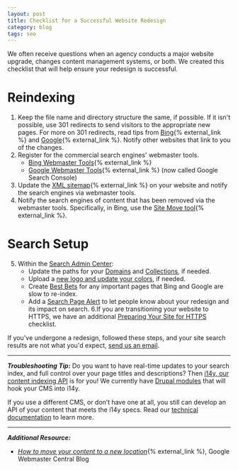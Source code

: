 ```yaml
---
layout: post
title: Checklist for a Successful Website Redesign
category: blog
tags: seo
---
```

We often receive questions when an agency conducts a major website upgrade, changes content management systems, or both. We created this checklist that will help ensure your redesign is successful. 

# Reindexing

1. Keep the file name and directory structure the same, if possible. If it isn't possible, use 301 redirects to send visitors to the appropriate new pages. For more on 301 redirects, read tips from [Bing](http://blogs.bing.com/webmaster/2011/10/06/managing-redirects-301s-302s-and-canonicals/){% external_link %} and [Google](https://support.google.com/webmasters/answer/93633){% external_link %}. Notify other websites that link to you of the changes.
2. Register for the commercial search engines' webmaster tools.
    * [Bing Webmaster Tools](http://www.bing.com/toolbox/webmaster){% external_link %}
    * [Google Webmaster Tools](https://www.google.com/webmasters/tools/home?hl=en){% external_link %} (now called Google Search Console)
3. Update the [XML sitemap](http://www.sitemaps.org){% external_link %} on your website and notify the search engines via webmaster tools.
4. Notify the search engines of content that has been removed via the webmaster tools. Specifically, in Bing, use the [Site Move tool](https://www.bing.com/webmaster/help/how-to-use-the-site-move-tool-bb8f5112){% external_link %}.

# Search Setup
5. Within the [Search Admin Center](https://search.usa.gov/sites/): 
   * Update the paths for your [Domains](/manual/domains.html) and [Collections](/manual/collections.html), if needed. 
   * Upload a [new logo and update your colors](/manual/brand.html), if needed.
   * Create [Best Bets](/manual/best-bets.html) for any important pages that Bing and Google are slow to re-index.
   * Add a [Search Page Alert](/manual/system-alert.html) to let people know about your redesign and its impact on search.
6.If you are transitioning your website to HTTPS, we have an additional [Preparing Your Site for HTTPS](/manual/https-transition.html) checklist.


If you've undergone a redesign, followed these steps, and your site search results are not what you'd expect, [send us an email](mailto:search@support.digitalgov.gov).

---

***Troubleshooting Tip:***
Do you want to have real-time updates to your search index, and full control over your page titles and descriptions? Then [i14y, our content indexing API](/developer/i14y.html) is for you! We currently have [Drupal modules](http://www.drupal.org/project/usasearch) that will hook your CMS into i14y. 

If you use a different CMS, or don’t have one at all, you still can develop an API of your content that meets the i14y specs. Read our [technical documentation](/developer/indexing-api.html) to learn more. 

---
***Additional Resource:***

* *[How to move your content to a new location](http://googlewebmastercentral.blogspot.com/2012/04/how-to-move-your-content-to-new.html)*{% external_link %}, Google Webmaster Central Blog
